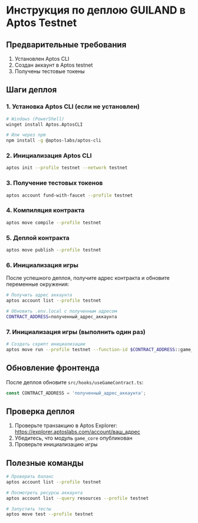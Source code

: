 # Инструкция по деплою GUILAND в Aptos Testnet

## Предварительные требования

1. Установлен Aptos CLI
2. Создан аккаунт в Aptos testnet
3. Получены тестовые токены

## Шаги деплоя

### 1. Установка Aptos CLI (если не установлен)

```bash
# Windows (PowerShell)
winget install Aptos.AptosCLI

# Или через npm
npm install -g @aptos-labs/aptos-cli
```

### 2. Инициализация Aptos CLI

```bash
aptos init --profile testnet --network testnet
```

### 3. Получение тестовых токенов

```bash
aptos account fund-with-faucet --profile testnet
```

### 4. Компиляция контракта

```bash
aptos move compile --profile testnet
```

### 5. Деплой контракта

```bash
aptos move publish --profile testnet
```

### 6. Инициализация игры

После успешного деплоя, получите адрес контракта и обновите переменные окружения:

```bash
# Получить адрес аккаунта
aptos account list --profile testnet

# Обновить .env.local с полученным адресом
CONTRACT_ADDRESS=полученный_адрес_аккаунта
```

### 7. Инициализация игры (выполнить один раз)

```bash
# Создать скрипт инициализации
aptos move run --profile testnet --function-id $CONTRACT_ADDRESS::game_core::initialize
```

## Обновление фронтенда

После деплоя обновите `src/hooks/useGameContract.ts`:

```typescript
const CONTRACT_ADDRESS = 'полученный_адрес_аккаунта';
```

## Проверка деплоя

1. Проверьте транзакцию в Aptos Explorer: https://explorer.aptoslabs.com/account/ваш_адрес
2. Убедитесь, что модуль `game_core` опубликован
3. Проверьте инициализацию игры

## Полезные команды

```bash
# Проверить баланс
aptos account list --profile testnet

# Посмотреть ресурсы аккаунта
aptos account list --query resources --profile testnet

# Запустить тесты
aptos move test --profile testnet
``` 